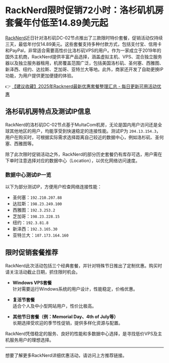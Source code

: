# RackNerd限时促销72小时：洛杉矶机房套餐年付低至14.89美元起

[RackNerd](https://bit.ly/Rack_Nerd)近日针对洛杉矶DC-02节点推出了三款限时特价套餐，促销活动仅持续三天，最低年付仅14.89美元。这些套餐支持多种付款方式，包括支付宝、信用卡和PayPal，非常适合需要高性价比洛杉矶VPS的用户。作为一家成立于2019年的国外主机商，RackNerd提供丰富产品选择，涵盖虚拟主机、VPS、混合独立服务器以及独立服务器租用，机房覆盖范围广泛，包括美国洛杉矶、圣何塞、西雅图、新泽西、纽约、达拉斯、芝加哥、亚特兰大等地。此外，商家还开发了自助更换IP功能，为用户提供更加便捷的体验。

👉 [【建议收藏】2025年Racknerd最新优惠套餐整理汇总 - 每日更新可用活动优惠](https://bit.ly/Rack_Nerd)

## 洛杉矶机房特点及测试IP信息
RackNerd的洛杉矶DC-02节点基于MultaCom机房，无论是国内用户访问还是全球其他地区的用户，均能享受到快速稳定的连接性能。测试IP为 `204.13.154.3`，用户在购买时，可根据实际需求选择距离自己较近的数据中心，例如洛杉矶、圣何塞、西雅图等。

除了此次限时促销活动之外，RackNerd的部分历史套餐仍有库存可选，用户需在下单时注意选择对应的数据中心（Location），以优化网络访问速度。

### 数据中心测试IP一览
以下为部分测试IP，方便用户检查网络连接性能：
- 圣何塞：`192.210.207.88`
- 达拉斯：`198.23.249.100`
- 西雅图：`192.3.253.2`
- 芝加哥：`198.23.228.15`
- 纽约：`192.3.81.8`
- 新泽西：`192.3.165.30`
- 亚特兰大：`107.173.164.160`

## 限时促销套餐推荐
RackNerd此次活动包括三个经典套餐，并针对特殊节日推出了定制优惠。购买时请关注活动截止日期，抓住限时机会。

- **Windows VPS套餐**  
针对需要运行Windows系统的用户设计，性能稳定，价格优惠。

- **复活节套餐**  
适合个人及中小型网站用户，性价比极高。

- **其他节日套餐（例：Memorial Day、4th of July等）**  
长期选择受欢迎的季节性促销，提供多样化资源与配置。

RackNerd凭借稳定的服务、良好的性能和多数据中心选择，是寻找低价VPS及主机服务用户的理想选择。

---
想要了解更多RackNerd详细优惠活动，请访问上方推荐链接。